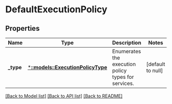 # DefaultExecutionPolicy

## Properties
Name | Type | Description | Notes
------------ | ------------- | ------------- | -------------
**_type** | [***::models::ExecutionPolicyType**](ExecutionPolicyType.md) | Enumerates the execution policy types for services. | [default to null]

[[Back to Model list]](../README.md#documentation-for-models) [[Back to API list]](../README.md#documentation-for-api-endpoints) [[Back to README]](../README.md)


